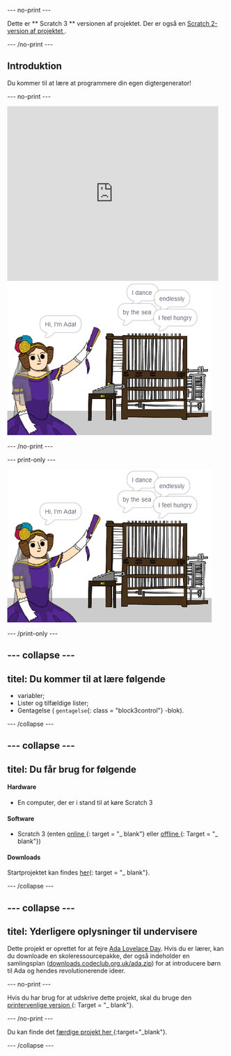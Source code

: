\--- no-print \---

Dette er ** Scratch 3 ** versionen af projektet. Der er også en [ Scratch 2-version af projektet ](https://projects.raspberrypi.org/en/projects/poetry-generator-scratch2).

\--- /no-print \---

## Introduktion

Du kommer til at lære at programmere din egen digtergenerator!

\--- no-print \---

<div class="scratch-preview">
  <iframe allowtransparency="true" width="485" height="402" src="https://scratch.mit.edu/projects/embed/77844926/?autostart=false" frameborder="0" scrolling="no"></iframe>
  <img src="images/poetry-final.png">
</div>

\--- /no-print \---

\--- print-only \---

![spilskærmbillede](images/poetry-final.png)

\--- /print-only \---

## \--- collapse \---

## titel: Du kommer til at lære følgende

+ variabler;
+ Lister og tilfældige lister;
+ Gentagelse ( `gentagelse`{: class = "block3control"} -blok).

\--- /collapse \---

## \--- collapse \---

## titel: Du får brug for følgende

#### Hardware

+ En computer, der er i stand til at køre Scratch 3

#### Software

+ Scratch 3 (enten [ online ](http://rpf.io/scratchon) {: target = "_ blank"} eller [ offline ](http://rpf.io/scratchoff) {: Target = "_ blank"})

#### Downloads

Startprojektet kan findes [her](http://rpf.io/p/en/poetry-generator-go){: target = "_ blank"}.

\--- /collapse \---

## \--- collapse \---

## titel: Yderligere oplysninger til undervisere

Dette projekt er oprettet for at fejre [Ada Lovelace Day](https://findingada.com). Hvis du er lærer, kan du downloade en skoleressourcepakke, der også indeholder en samlingsplan ([downloads.codeclub.org.uk/ada.zip](http://downloads.codeclub.org.uk/ada.zip)) for at introducere børn til Ada og hendes revolutionerende ideer.

\--- no-print \---

Hvis du har brug for at udskrive dette projekt, skal du bruge den [ printervenlige version ](https://projects.raspberrypi.org/en/projects/poetry-generator/print) {: Target = "_ blank"}.

\--- /no-print \---

Du kan finde det [ færdige projekt her ](http://rpf.io/p/en/poetry-generator-get){:target="_blank"}.

\--- /collapse \---